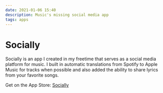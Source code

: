 ```yaml
---
date: 2021-01-06 15:40
description: Music's missing social media app
tags: apps
---
```

# Socially

Socially is an app I created in my freetime that serves as a social media platform for music. I built in automatic translations from Spotify to Apple Music for tracks when possible and also added the ability to share lyrics from your favorite songs.

Get on the App Store: [Socially](https://apps.apple.com/us/app/socially-music/id1488050333)
